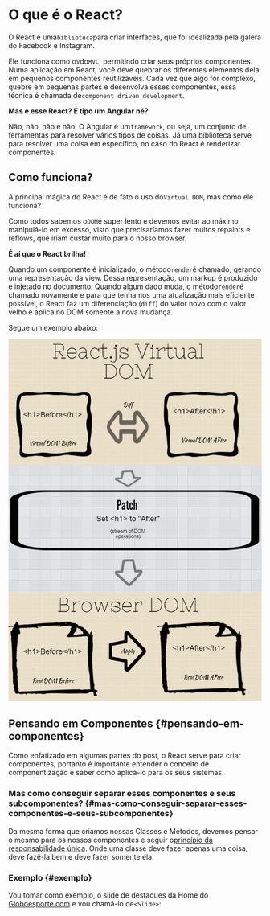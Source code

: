 # O que é o React?

O React é uma`biblioteca`para criar interfaces, que foi idealizada pela galera do Facebook e Instagram.

Ele funciona como o`V`do`MVC`, permitindo criar seus próprios componentes. Numa aplicação em React, você deve quebrar os diferentes elementos dela em pequenos componentes reutilizáveis. Cada vez que algo for complexo, quebre em pequenas partes e desenvolva esses componentes, essa técnica é chamada de`component driven development`.

**Mas e esse React? É tipo um Angular né?**

Não, não, não e não! O Angular é um`framework`, ou seja, um conjunto de ferramentas para resolver vários tipos de coisas. Já uma biblioteca serve para resolver uma coisa em específico, no caso do React é renderizar componentes.

## Como funciona?

A principal mágica do React é de fato o uso do`Virtual DOM`, mas como ele funciona?

Como todos sabemos o`DOM`é super lento e devemos evitar ao máximo manipulá-lo em excesso, visto que precisaríamos fazer muitos repaints e reflows, que iriam custar muito para o nosso browser.

**É aí que o React brilha!**

Quando um componente é inicializado, o método`render`é chamado, gerando uma representação da view. Dessa representação, um markup é produzido e injetado no documento. Quando algum dado muda, o método`render`é chamado novamente e para que tenhamos uma atualização mais eficiente possível, o React faz um diferenciação \(`diff`\) do valor novo com o valor velho e aplica no DOM somente a nova mudança.

Segue um exemplo abaixo:

![](/assets/reactjs-virtual-dom.png)







## Pensando em Componentes {#pensando-em-componentes}

Como enfatizado em algumas partes do post, o React serve para criar componentes, portanto é importante entender o conceito de componentização e saber como aplicá-lo para os seus sistemas.

### Mas como conseguir separar esses componentes e seus subcomponentes? {#mas-como-conseguir-separar-esses-componentes-e-seus-subcomponentes}

Da mesma forma que criamos nossas Classes e Métodos, devemos pensar o mesmo para os nossos componentes e seguir o[princípio da responsabilidade única](http://www.devmedia.com.br/arquitetura-o-principio-da-responsabilidade-unica/18700). Onde uma classe deve fazer apenas uma coisa, deve fazê-la bem e deve fazer somente ela.

### Exemplo {#exemplo}

Vou tomar como exemplo, o slide de destaques da Home do [Globoesporte.com](http://globoesporte.globo.com/) e vou chamá-lo de`<Slide>`:

